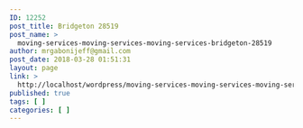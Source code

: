 ```yaml
---
ID: 12252
post_title: Bridgeton 28519
post_name: >
  moving-services-moving-services-moving-services-bridgeton-28519
author: mrgabonijeff@gmail.com
post_date: 2018-03-28 01:51:31
layout: page
link: >
  http://localhost/wordpress/moving-services-moving-services-moving-services-bridgeton-28519/
published: true
tags: [ ]
categories: [ ]
---
```

